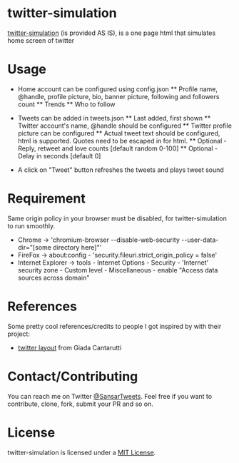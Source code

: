 
twitter-simulation
=======

[twitter-simulation](https://github.com/sansar-choinyambuu/twitter-simulation) (is provided AS IS), is a one page html that simulates home screen of twitter

# Usage

* Home account can be configured using config.json
** Profile name, @handle, profile picture, bio, banner picture, following and followers count
** Trends
** Who to follow

* Tweets can be added in tweets.json
** Last added, first shown
** Twitter account's name, @handle should be configured
** Twitter profile picture can be configured
** Actual tweet text should be configured, html is supported. Quotes need to be escaped in for html.
** Optional - Reply, retweet and love counts [default random 0-100]
** Optional - Delay in seconds [default 0]

* A click on "Tweet" button refreshes the tweets and plays tweet sound

# Requirement
Same origin policy in your browser must be disabled, for twitter-simulation to run smoothly.
- Chrome -> 'chromium-browser --disable-web-security --user-data-dir="[some directory here]"'
- FireFox -> about:config - 'security.fileuri.strict_origin_policy = false'
- Internet Explorer -> tools - Internet Options - Security - 'Internet' security zone - Custom level - Miscellaneous - enable "Access data sources across domain"  

# References
Some pretty cool references/credits to people I got inspired by with their project: 

- [twitter layout](https://codepen.io/Gi_18/pen/xwVJKg) from Giada Cantarutti

# Contact/Contributing

You can reach me on Twitter [@SansarTweets](https://twitter.com/SansarTweets).
Feel free if you want to contribute, clone, fork, submit your PR and so on.

# License

twitter-simulation is licensed under a [MIT License](https://opensource.org/licenses/MIT).
